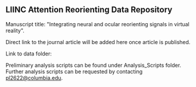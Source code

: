 ## LIINC Attention Reorienting Data Repository

Manuscript title: "Integrating neural and ocular reorienting signals in virtual reality".

Direct link to the journal article will be added here once article is published.

Link to data folder: 

Preliminary analysis scripts can be found under Analysis_Scripts folder. Further analysis scripts can be requested by contacting pl2622@columbia.edu.
